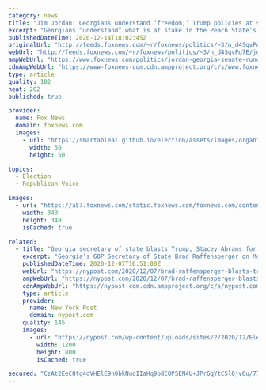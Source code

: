 ```yaml
---
category: news
title: "Jim Jordan: Georgians understand ‘freedom,’ Trump policies at stake in Senate elections"
excerpt: "Georgians “understand” what is at stake in the Peach State’s upcoming Senate runoff elections, Rep. Jim Jordan, R-Ohio, said on Monday."
publishedDateTime: 2020-12-14T18:02:45Z
originalUrl: "http://feeds.foxnews.com/~r/foxnews/politics/~3/n_d4SqvPd7E/jordan-georgia-senate-runoff-election-freedom-trump"
webUrl: "http://feeds.foxnews.com/~r/foxnews/politics/~3/n_d4SqvPd7E/jordan-georgia-senate-runoff-election-freedom-trump"
ampWebUrl: "https://www.foxnews.com/politics/jordan-georgia-senate-runoff-election-freedom-trump.amp"
cdnAmpWebUrl: "https://www-foxnews-com.cdn.ampproject.org/c/s/www.foxnews.com/politics/jordan-georgia-senate-runoff-election-freedom-trump.amp"
type: article
quality: 182
heat: 202
published: true

provider:
  name: Fox News
  domain: foxnews.com
  images:
    - url: "https://smartableai.github.io/election/assets/images/organizations/foxnews.com-50x50.jpg"
      width: 50
      height: 50

topics:
  - Election
  - Republican Voice

images:
  - url: "https://a57.foxnews.com/static.foxnews.com/foxnews.com/content/uploads/2020/10/340/340/image-5.png?ve=1&tl=1"
    width: 340
    height: 340
    isCached: true

related:
  - title: "Georgia secretary of state blasts Trump, Stacey Abrams for sowing election doubt"
    excerpt: "Georgia’s GOP Secretary of State Brad Raffensperger on Monday criticized both President Trump and Democratic darling Stacey Abrams for casting doubt on the election process as the Peach"
    publishedDateTime: 2020-12-07T16:51:00Z
    webUrl: "https://nypost.com/2020/12/07/brad-raffensperger-blasts-trump-abrams-for-sewing-election-doubt/"
    ampWebUrl: "https://nypost.com/2020/12/07/brad-raffensperger-blasts-trump-abrams-for-sewing-election-doubt/amp/"
    cdnAmpWebUrl: "https://nypost-com.cdn.ampproject.org/c/s/nypost.com/2020/12/07/brad-raffensperger-blasts-trump-abrams-for-sewing-election-doubt/amp/"
    type: article
    provider:
      name: New York Post
      domain: nypost.com
    quality: 145
    images:
      - url: "https://nypost.com/wp-content/uploads/sites/2/2020/12/Election-2020-Georgia.jpg?quality=90&strip=all&w=1200"
        width: 1200
        height: 800
        isCached: true

secured: "CzAt2EeC8tg4dVHElE9n0bkNuoIIaHq9bdCOPSEN4U+JPrGqYtC5l0jv6u/77KxIG33McnalpKD7OQJeuYmKILLHNGRnIkMsUX9Eu9oVKDeDahwv3OPXWmr54I/XtbelbrKPwVgYBgVUMkXD8zqHQaQnPK/5HxJmJUFV1ElLlWtWkBwkdAHzr+fCaqpDFARfi9CoaNKQXW9YH0E1SoUu0hyix8KefiOv9PdG3MM7mfE76vUnUBl8NtnKCphyuZezKpwgkaM+a2RwGUZ7XD1d2SnjTp3J8gTvTb9sU+YVpsn/ThqG9zZd64WQtJYMj+UkOP1Kg/Rncz4qZFgWDk31+/NWCf072gvaMtYsR2EQsuY=;uBlrR5FefdjYm58UwQK0Ug=="
---
```


